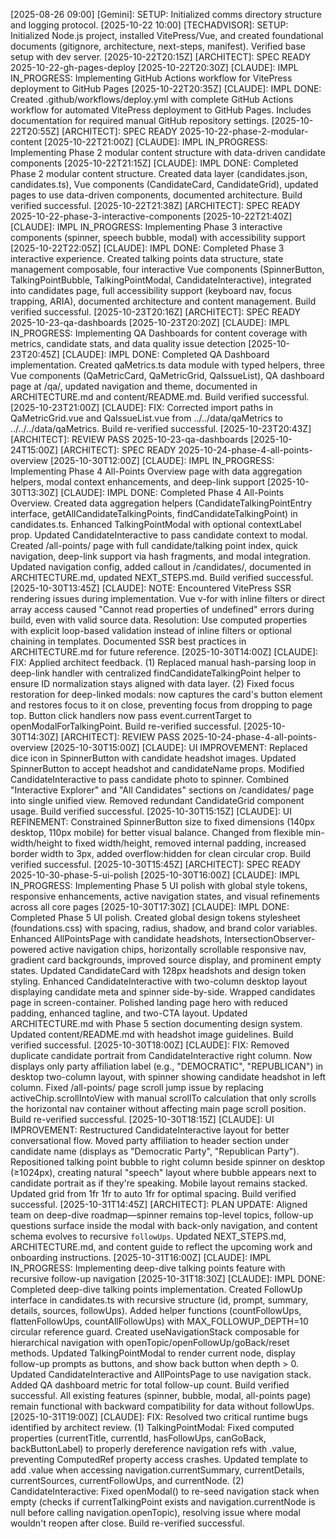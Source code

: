 [2025-08-26 09:00] [Gemini]: SETUP: Initialized comms directory structure and logging protocol.
[2025-10-22 10:00] [TECHADVISOR]: SETUP: Initialized Node.js project, installed VitePress/Vue, and created foundational documents (gitignore, architecture, next-steps, manifest). Verified base setup with dev server.
[2025-10-22T20:15Z] [ARCHITECT]: SPEC READY 2025-10-22-gh-pages-deploy
[2025-10-22T20:30Z] [CLAUDE]: IMPL IN_PROGRESS: Implementing GitHub Actions workflow for VitePress deployment to GitHub Pages
[2025-10-22T20:35Z] [CLAUDE]: IMPL DONE: Created .github/workflows/deploy.yml with complete GitHub Actions workflow for automated VitePress deployment to GitHub Pages. Includes documentation for required manual GitHub repository settings.
[2025-10-22T20:55Z] [ARCHITECT]: SPEC READY 2025-10-22-phase-2-modular-content
[2025-10-22T21:00Z] [CLAUDE]: IMPL IN_PROGRESS: Implementing Phase 2 modular content structure with data-driven candidate components
[2025-10-22T21:15Z] [CLAUDE]: IMPL DONE: Completed Phase 2 modular content structure. Created data layer (candidates.json, candidates.ts), Vue components (CandidateCard, CandidateGrid), updated pages to use data-driven components, documented architecture. Build verified successful.
[2025-10-22T21:38Z] [ARCHITECT]: SPEC READY 2025-10-22-phase-3-interactive-components
[2025-10-22T21:40Z] [CLAUDE]: IMPL IN_PROGRESS: Implementing Phase 3 interactive components (spinner, speech bubble, modal) with accessibility support
[2025-10-22T22:05Z] [CLAUDE]: IMPL DONE: Completed Phase 3 interactive experience. Created talking points data structure, state management composable, four interactive Vue components (SpinnerButton, TalkingPointBubble, TalkingPointModal, CandidateInteractive), integrated into candidates page, full accessibility support (keyboard nav, focus trapping, ARIA), documented architecture and content management. Build verified successful.
[2025-10-23T20:16Z] [ARCHITECT]: SPEC READY 2025-10-23-qa-dashboards
[2025-10-23T20:20Z] [CLAUDE]: IMPL IN_PROGRESS: Implementing QA Dashboards for content coverage with metrics, candidate stats, and data quality issue detection
[2025-10-23T20:45Z] [CLAUDE]: IMPL DONE: Completed QA Dashboard implementation. Created qaMetrics.ts data module with typed helpers, three Vue components (QaMetricCard, QaMetricGrid, QaIssueList), QA dashboard page at /qa/, updated navigation and theme, documented in ARCHITECTURE.md and content/README.md. Build verified successful.
[2025-10-23T21:00Z] [CLAUDE]: FIX: Corrected import paths in QaMetricGrid.vue and QaIssueList.vue from ../../data/qaMetrics to ../../../data/qaMetrics. Build re-verified successful.
[2025-10-23T20:43Z] [ARCHITECT]: REVIEW PASS 2025-10-23-qa-dashboards
[2025-10-24T15:00Z] [ARCHITECT]: SPEC READY 2025-10-24-phase-4-all-points-overview
[2025-10-30T12:00Z] [CLAUDE]: IMPL IN_PROGRESS: Implementing Phase 4 All-Points Overview page with data aggregation helpers, modal context enhancements, and deep-link support
[2025-10-30T13:30Z] [CLAUDE]: IMPL DONE: Completed Phase 4 All-Points Overview. Created data aggregation helpers (CandidateTalkingPointEntry interface, getAllCandidateTalkingPoints, findCandidateTalkingPoint) in candidates.ts. Enhanced TalkingPointModal with optional contextLabel prop. Updated CandidateInteractive to pass candidate context to modal. Created /all-points/ page with full candidate/talking point index, quick navigation, deep-link support via hash fragments, and modal integration. Updated navigation config, added callout in /candidates/, documented in ARCHITECTURE.md, updated NEXT_STEPS.md. Build verified successful.
[2025-10-30T13:45Z] [CLAUDE]: NOTE: Encountered VitePress SSR rendering issues during implementation. Vue v-for with inline filters or direct array access caused "Cannot read properties of undefined" errors during build, even with valid source data. Resolution: Use computed properties with explicit loop-based validation instead of inline filters or optional chaining in templates. Documented SSR best practices in ARCHITECTURE.md for future reference.
[2025-10-30T14:00Z] [CLAUDE]: FIX: Applied architect feedback. (1) Replaced manual hash-parsing loop in deep-link handler with centralized findCandidateTalkingPoint helper to ensure ID normalization stays aligned with data layer. (2) Fixed focus restoration for deep-linked modals: now captures the card's button element and restores focus to it on close, preventing focus from dropping to page top. Button click handlers now pass event.currentTarget to openModalForTalkingPoint. Build re-verified successful.
[2025-10-30T14:30Z] [ARCHITECT]: REVIEW PASS 2025-10-24-phase-4-all-points-overview
[2025-10-30T15:00Z] [CLAUDE]: UI IMPROVEMENT: Replaced dice icon in SpinnerButton with candidate headshot images. Updated SpinnerButton to accept headshot and candidateName props. Modified CandidateInteractive to pass candidate photo to spinner. Combined "Interactive Explorer" and "All Candidates" sections on /candidates/ page into single unified view. Removed redundant CandidateGrid component usage. Build verified successful.
[2025-10-30T15:15Z] [CLAUDE]: UI REFINEMENT: Constrained SpinnerButton size to fixed dimensions (140px desktop, 110px mobile) for better visual balance. Changed from flexible min-width/height to fixed width/height, removed internal padding, increased border width to 3px, added overflow:hidden for clean circular crop. Build verified successful.
[2025-10-30T15:45Z] [ARCHITECT]: SPEC READY 2025-10-30-phase-5-ui-polish
[2025-10-30T16:00Z] [CLAUDE]: IMPL IN_PROGRESS: Implementing Phase 5 UI polish with global style tokens, responsive enhancements, active navigation states, and visual refinements across all core pages
[2025-10-30T17:30Z] [CLAUDE]: IMPL DONE: Completed Phase 5 UI polish. Created global design tokens stylesheet (foundations.css) with spacing, radius, shadow, and brand color variables. Enhanced AllPointsPage with candidate headshots, IntersectionObserver-powered active navigation chips, horizontally scrollable responsive nav, gradient card backgrounds, improved source display, and prominent empty states. Updated CandidateCard with 128px headshots and design token styling. Enhanced CandidateInteractive with two-column desktop layout displaying candidate meta and spinner side-by-side. Wrapped candidates page in screen-container. Polished landing page hero with reduced padding, enhanced tagline, and two-CTA layout. Updated ARCHITECTURE.md with Phase 5 section documenting design system. Updated content/README.md with headshot image guidelines. Build verified successful.
[2025-10-30T18:00Z] [CLAUDE]: FIX: Removed duplicate candidate portrait from CandidateInteractive right column. Now displays only party affiliation label (e.g., "DEMOCRATIC", "REPUBLICAN") in desktop two-column layout, with spinner showing candidate headshot in left column. Fixed /all-points/ page scroll jump issue by replacing activeChip.scrollIntoView with manual scrollTo calculation that only scrolls the horizontal nav container without affecting main page scroll position. Build re-verified successful.
[2025-10-30T18:15Z] [CLAUDE]: UI IMPROVEMENT: Restructured CandidateInteractive layout for better conversational flow. Moved party affiliation to header section under candidate name (displays as "Democratic Party", "Republican Party"). Repositioned talking point bubble to right column beside spinner on desktop (≥1024px), creating natural "speech" layout where bubble appears next to candidate portrait as if they're speaking. Mobile layout remains stacked. Updated grid from 1fr 1fr to auto 1fr for optimal spacing. Build verified successful.
[2025-10-31T14:45Z] [ARCHITECT]: PLAN UPDATE: Aligned team on deep-dive roadmap—spinner remains top-level topics, follow-up questions surface inside the modal with back-only navigation, and content schema evolves to recursive `followUps`. Updated NEXT_STEPS.md, ARCHITECTURE.md, and content guide to reflect the upcoming work and onboarding instructions.
[2025-10-31T16:00Z] [CLAUDE]: IMPL IN_PROGRESS: Implementing deep-dive talking points feature with recursive follow-up navigation
[2025-10-31T18:30Z] [CLAUDE]: IMPL DONE: Completed deep-dive talking points implementation. Created FollowUp interface in candidates.ts with recursive structure (id, prompt, summary, details, sources, followUps). Added helper functions (countFollowUps, flattenFollowUps, countAllFollowUps) with MAX_FOLLOWUP_DEPTH=10 circular reference guard. Created useNavigationStack composable for hierarchical navigation with openTopic/openFollowUp/goBack/reset methods. Updated TalkingPointModal to render current node, display follow-up prompts as buttons, and show back button when depth > 0. Updated CandidateInteractive and AllPointsPage to use navigation stack. Added QA dashboard metric for total follow-up count. Build verified successful. All existing features (spinner, bubble, modal, all-points page) remain functional with backward compatibility for data without followUps.
[2025-10-31T19:00Z] [CLAUDE]: FIX: Resolved two critical runtime bugs identified by architect review. (1) TalkingPointModal: Fixed computed properties (currentTitle, currentId, hasFollowUps, canGoBack, backButtonLabel) to properly dereference navigation refs with .value, preventing ComputedRef property access crashes. Updated template to add .value when accessing navigation.currentSummary, currentDetails, currentSources, currentFollowUps, and currentNode. (2) CandidateInteractive: Fixed openModal() to re-seed navigation stack when empty (checks if currentTalkingPoint exists and navigation.currentNode is null before calling navigation.openTopic), resolving issue where modal wouldn't reopen after close. Build re-verified successful.
